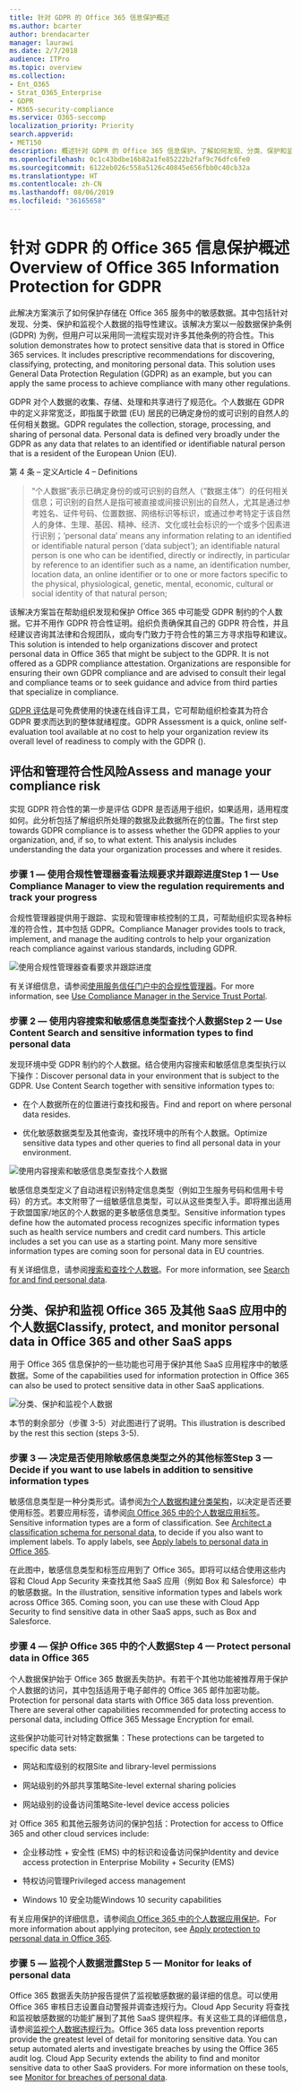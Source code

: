 ```yaml
---
title: 针对 GDPR 的 Office 365 信息保护概述
ms.author: bcarter
author: brendacarter
manager: laurawi
ms.date: 2/7/2018
audience: ITPro
ms.topic: overview
ms.collection:
- Ent_O365
- Strat_O365_Enterprise
- GDPR
- M365-security-compliance
ms.service: O365-seccomp
localization_priority: Priority
search.appverid:
- MET150
description: 概述针对 GDPR 的 Office 365 信息保护。了解如何发现、分类、保护和监视个人数据。
ms.openlocfilehash: 0c1c43bdbe16b82a1fe85222b2faf9c76dfc6fe0
ms.sourcegitcommit: 6122eb026c558a5126c40845e656fbb0c40cb32a
ms.translationtype: HT
ms.contentlocale: zh-CN
ms.lasthandoff: 08/06/2019
ms.locfileid: "36165658"
---
```

# <a name="overview-of-office-365-information-protection-for-gdpr"></a><span data-ttu-id="5ee15-104">针对 GDPR 的 Office 365 信息保护概述</span><span class="sxs-lookup"><span data-stu-id="5ee15-104">Overview of Office 365 Information Protection for GDPR</span></span>

<span data-ttu-id="5ee15-p102">此解决方案演示了如何保护存储在 Office 365 服务中的敏感数据。其中包括针对发现、分类、保护和监视个人数据的指导性建议。该解决方案以一般数据保护条例 (GDPR) 为例，但用户可以采用同一流程实现对许多其他条例的符合性。</span><span class="sxs-lookup"><span data-stu-id="5ee15-p102">This solution demonstrates how to protect sensitive data that is stored in Office 365 services. It includes prescriptive recommendations for discovering, classifying, protecting, and monitoring personal data. This solution uses General Data Protection Regulation (GDPR) as an example, but you can apply the same process to achieve compliance with many other regulations.</span></span>

<span data-ttu-id="5ee15-p103">GDPR 对个人数据的收集、存储、处理和共享进行了规范化。个人数据在 GDPR 中的定义非常宽泛，即指属于欧盟 (EU) 居民的已确定身份的或可识别的自然人的任何相关数据。</span><span class="sxs-lookup"><span data-stu-id="5ee15-p103">GDPR regulates the collection, storage, processing, and sharing of personal data. Personal data is defined very broadly under the GDPR as any data that relates to an identified or identifiable natural person that is a resident of the European Union (EU).</span></span>

<span data-ttu-id="5ee15-110">第 4 条 – 定义</span><span class="sxs-lookup"><span data-stu-id="5ee15-110">Article 4 – Definitions</span></span>

> <span data-ttu-id="5ee15-111">“个人数据”表示已确定身份的或可识别的自然人（“数据主体”）的任何相关信息；可识别的自然人是指可被直接或间接识别出的自然人，尤其是通过参考姓名、证件号码、位置数据、网络标识等标识，或通过参考特定于该自然人的身体、生理、基因、精神、经济、文化或社会标识的一个或多个因素进行识别；</span><span class="sxs-lookup"><span data-stu-id="5ee15-111">‘personal data’ means any information relating to an identified or identifiable natural person (‘data subject’); an identifiable natural person is one who can be identified, directly or indirectly, in particular by reference to an identifier such as a name, an identification number, location data, an online identifier or to one or more factors specific to the physical, physiological, genetic, mental, economic, cultural or social identity of that natural person;</span></span>

<span data-ttu-id="5ee15-p104">该解决方案旨在帮助组织发现和保护 Office 365 中可能受 GDPR 制约的个人数据。它并不用作 GDPR 符合性证明。组织负责确保其自己的 GDPR 符合性，并且经建议咨询其法律和合规团队，或向专门致力于符合性的第三方寻求指导和建议。</span><span class="sxs-lookup"><span data-stu-id="5ee15-p104">This solution is intended to help organizations discover and protect personal data in Office 365 that might be subject to the GDPR. It is not offered as a GDPR compliance attestation. Organizations are responsible for ensuring their own GDPR compliance and are advised to consult their legal and compliance teams or to seek guidance and advice from third parties that specialize in compliance.</span></span>

<span data-ttu-id="5ee15-115">[GDPR 评估](https://www.microsoft.com/cyberassessment/en/gdpr/uso365?ls=Email&mkt_tok=eyJpIjoiTTJFeE5USXlOR1EwTWpJMiIsInQiOiJQTmdCYWR5NTlOd3JLWHZlb2NzNldKclQ4ZVBzVmhGeUhoUlFcL1pvSDIyXC9Ka05iTUR1aGpxT0YxQ0FUeGNDOUlkbWZLM1U4SUZWZmEyaGF6XC9ueUxkTHJzZnB3VDRMZlhPdkR4MzRLWkF5ckRNdWwxUkgzXC9yRU8yNkttSHhTb3VpZjNyVlJrNm9TTVZRYU5HR240a0FRPT0ifQ%3D%3D)是可免费使用的快速在线自评工具，它可帮助组织检查其为符合 GDPR 要求而达到的整体就绪程度。</span><span class="sxs-lookup"><span data-stu-id="5ee15-115">GDPR Assessment is a quick, online self-evaluation tool available at no cost to help your organization review its overall level of readiness to comply with the GDPR ().</span></span>

## <a name="assess-and-manage-your-compliance-risk"></a><span data-ttu-id="5ee15-116">评估和管理符合性风险</span><span class="sxs-lookup"><span data-stu-id="5ee15-116">Assess and manage your compliance risk</span></span>

<span data-ttu-id="5ee15-p105">实现 GDPR 符合性的第一步是评估 GDPR 是否适用于组织，如果适用，适用程度如何。此分析包括了解组织所处理的数据及此数据所在的位置。</span><span class="sxs-lookup"><span data-stu-id="5ee15-p105">The first step towards GDPR compliance is to assess whether the GDPR applies to your organization, and, if so, to what extent. This analysis includes understanding the data your organization processes and where it resides.</span></span>

### <a name="step-1--use-compliance-manager-to-view-the-regulation-requirements-and-track-your-progress"></a><span data-ttu-id="5ee15-119">步骤 1 — 使用合规性管理器查看法规要求并跟踪进度</span><span class="sxs-lookup"><span data-stu-id="5ee15-119">Step 1 — Use Compliance Manager to view the regulation requirements and track your progress</span></span>

<span data-ttu-id="5ee15-120">合规性管理器提供用于跟踪、实现和管理审核控制的工具，可帮助组织实现各种标准的符合性，其中包括 GDPR。</span><span class="sxs-lookup"><span data-stu-id="5ee15-120">Compliance Manager provides tools to track, implement, and manage the auditing controls to help your organization reach compliance against various standards, including GDPR.</span></span>

![使用合规性管理器查看要求并跟踪进度](Media/Overview-image1.png)

<span data-ttu-id="5ee15-122">有关详细信息，请参阅[使用服务信任门户中的合规性管理器](https://servicetrust.microsoft.com/ComplianceManager)。</span><span class="sxs-lookup"><span data-stu-id="5ee15-122">For more information, see [Use Compliance Manager in the Service Trust Portal](https://servicetrust.microsoft.com/ComplianceManager).</span></span> 

### <a name="step-2--use-content-search-and-sensitive-information-types-to-find-personal-data"></a><span data-ttu-id="5ee15-123">步骤 2 — 使用内容搜索和敏感信息类型查找个人数据</span><span class="sxs-lookup"><span data-stu-id="5ee15-123">Step 2 — Use Content Search and sensitive information types to find personal data</span></span> 

<span data-ttu-id="5ee15-p106">发现环境中受 GDPR 制约的个人数据。结合使用内容搜索和敏感信息类型执行以下操作：</span><span class="sxs-lookup"><span data-stu-id="5ee15-p106">Discover personal data in your environment that is subject to the GDPR. Use Content Search together with sensitive information types to:</span></span>

-   <span data-ttu-id="5ee15-126">在个人数据所在的位置进行查找和报告。</span><span class="sxs-lookup"><span data-stu-id="5ee15-126">Find and report on where personal data resides.</span></span>

-   <span data-ttu-id="5ee15-127">优化敏感数据类型及其他查询，查找环境中的所有个人数据。</span><span class="sxs-lookup"><span data-stu-id="5ee15-127">Optimize sensitive data types and other queries to find all personal data in your environment.</span></span>

![使用内容搜索和敏感信息类型查找个人数据](Media/Overview-image2.png)

<span data-ttu-id="5ee15-p107">敏感信息类型定义了自动进程识别特定信息类型（例如卫生服务号码和信用卡号码）的方式。本文附带了一组敏感信息类型，可以从这些类型入手。即将推出适用于欧盟国家/地区的个人数据的更多敏感信息类型。</span><span class="sxs-lookup"><span data-stu-id="5ee15-p107">Sensitive information types define how the automated process recognizes specific information types such as health service numbers and credit card numbers. This article includes a set you can use as a starting point. Many more sensitive information types are coming soon for personal data in EU countries.</span></span>

<span data-ttu-id="5ee15-132">有关详细信息，请参阅[搜索和查找个人数据](search-for-and-find-personal-data.md)。</span><span class="sxs-lookup"><span data-stu-id="5ee15-132">For more information, see [Search for and find personal data](search-for-and-find-personal-data.md).</span></span> 

## <a name="classify-protect-and-monitor-personal-data-in-office-365-and-other-saas-apps"></a><span data-ttu-id="5ee15-133">分类、保护和监视 Office 365 及其他 SaaS 应用中的个人数据</span><span class="sxs-lookup"><span data-stu-id="5ee15-133">Classify, protect, and monitor personal data in Office 365 and other SaaS apps</span></span>

<span data-ttu-id="5ee15-134">用于 Office 365 信息保护的一些功能也可用于保护其他 SaaS 应用程序中的敏感数据。</span><span class="sxs-lookup"><span data-stu-id="5ee15-134">Some of the capabilities used for information protection in Office 365 can also be used to protect sensitive data in other SaaS applications.</span></span>

![分类、保护和监视个人数据](Media/Overview-image3.png)

<span data-ttu-id="5ee15-136">本节的剩余部分（步骤 3-5）对此图进行了说明。</span><span class="sxs-lookup"><span data-stu-id="5ee15-136">This illustration is described by the rest this section (steps 3-5).</span></span>

### <a name="step-3--decide-if-you-want-to-use-labels-in-addition-to-sensitive-information-types"></a><span data-ttu-id="5ee15-137">步骤 3 — 决定是否使用除敏感信息类型之外的其他标签</span><span class="sxs-lookup"><span data-stu-id="5ee15-137">Step 3 — Decide if you want to use labels in addition to sensitive information types</span></span>

<span data-ttu-id="5ee15-p108">敏感信息类型是一种分类形式。请参阅[为个人数据构建分类架构](architect-a-classification-schema-for-personal-data.md)，以决定是否还要使用标签。若要应用标签，请参阅[向 Office 365 中的个人数据应用标签](apply-labels-to-personal-data-in-office-365.md)。</span><span class="sxs-lookup"><span data-stu-id="5ee15-p108">Sensitive information types are a form of classification. See [Architect a classification schema for personal data](architect-a-classification-schema-for-personal-data.md), to decide if you also want to implement labels. To apply labels, see [Apply labels to personal data in Office 365](apply-labels-to-personal-data-in-office-365.md).</span></span>

<span data-ttu-id="5ee15-p109">在此图中，敏感信息类型和标签应用到了 Office 365。即将可以结合使用这些内容和 Cloud App Security 来查找其他 SaaS 应用（例如 Box 和 Salesforce）中的敏感数据。</span><span class="sxs-lookup"><span data-stu-id="5ee15-p109">In the illustration, sensitive information types and labels work across Office 365. Coming soon, you can use these with Cloud App Security to find sensitive data in other SaaS apps, such as Box and Salesforce.</span></span>

### <a name="step-4--protect-personal-data-in-office-365"></a><span data-ttu-id="5ee15-143">步骤 4 — 保护 Office 365 中的个人数据</span><span class="sxs-lookup"><span data-stu-id="5ee15-143">Step 4 — Protect personal data in Office 365</span></span> 

<span data-ttu-id="5ee15-p110">个人数据保护始于 Office 365 数据丢失防护。有若干个其他功能被推荐用于保护个人数据的访问，其中包括适用于电子邮件的 Office 365 邮件加密功能。</span><span class="sxs-lookup"><span data-stu-id="5ee15-p110">Protection for personal data starts with Office 365 data loss prevention. There are several other capabilities recommended for protecting access to personal data, including Office 365 Message Encryption for email.</span></span>

<span data-ttu-id="5ee15-146">这些保护功能可针对特定数据集：</span><span class="sxs-lookup"><span data-stu-id="5ee15-146">These protections can be targeted to specific data sets:</span></span>

-   <span data-ttu-id="5ee15-147">网站和库级别的权限</span><span class="sxs-lookup"><span data-stu-id="5ee15-147">Site and library-level permissions</span></span>

-   <span data-ttu-id="5ee15-148">网站级别的外部共享策略</span><span class="sxs-lookup"><span data-stu-id="5ee15-148">Site-level external sharing policies</span></span>

-   <span data-ttu-id="5ee15-149">网站级别的设备访问策略</span><span class="sxs-lookup"><span data-stu-id="5ee15-149">Site-level device access policies</span></span>

<span data-ttu-id="5ee15-150">对 Office 365 和其他云服务访问的保护包括：</span><span class="sxs-lookup"><span data-stu-id="5ee15-150">Protection for access to Office 365 and other cloud services include:</span></span>

-   <span data-ttu-id="5ee15-151">企业移动性 + 安全性 (EMS) 中的标识和设备访问保护</span><span class="sxs-lookup"><span data-stu-id="5ee15-151">Identity and device access protection in Enterprise Mobility + Security (EMS)</span></span>

-   <span data-ttu-id="5ee15-152">特权访问管理</span><span class="sxs-lookup"><span data-stu-id="5ee15-152">Privileged access management</span></span>

-   <span data-ttu-id="5ee15-153">Windows 10 安全功能</span><span class="sxs-lookup"><span data-stu-id="5ee15-153">Windows 10 security capabilities</span></span>

<span data-ttu-id="5ee15-154">有关应用保护的详细信息，请参阅[向 Office 365 中的个人数据应用保护](apply-protection-to-personal-data-in-office-365.md)。</span><span class="sxs-lookup"><span data-stu-id="5ee15-154">For more information about applying proteciton, see [Apply protection to personal data in Office 365](apply-protection-to-personal-data-in-office-365.md).</span></span>

### <a name="step-5--monitor-for-leaks-of-personal-data"></a><span data-ttu-id="5ee15-155">步骤 5 — 监视个人数据泄露</span><span class="sxs-lookup"><span data-stu-id="5ee15-155">Step 5 — Monitor for leaks of personal data</span></span>

<span data-ttu-id="5ee15-p111">Office 365 数据丢失防护报告提供了监视敏感数据的最详细的信息。可以使用 Office 365 审核日志设置自动警报并调查违规行为。Cloud App Security 将查找和监视敏感数据的功能扩展到了其他 SaaS 提供程序。有关这些工具的详细信息，请参阅[监视个人数据违规行为](monitor-for-leaks-of-personal-data.md)。</span><span class="sxs-lookup"><span data-stu-id="5ee15-p111">Office 365 data loss prevention reports provide the greatest level of detail for monitoring sensitive data. You can setup automated alerts and investigate breaches by using the Office 365 audit log. Cloud App Security extends the ability to find and monitor sensitive data to other SaaS providers. For more information on these tools, see [Monitor for breaches of personal data](monitor-for-leaks-of-personal-data.md).</span></span>
